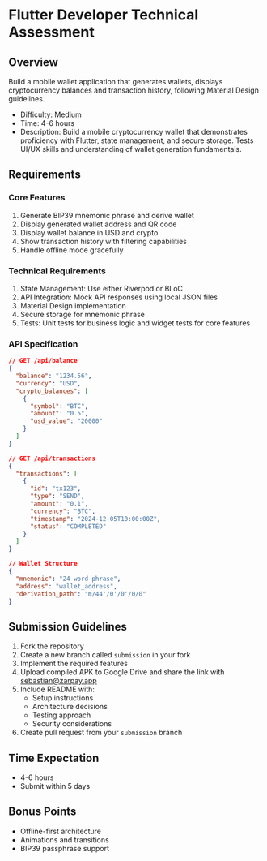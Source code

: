# Flutter Developer Technical Assessment

## Overview
Build a mobile wallet application that generates wallets, displays cryptocurrency balances and transaction history, following Material Design guidelines.

- Difficulty: Medium
- Time: 4-6 hours
- Description: Build a mobile cryptocurrency wallet that demonstrates proficiency with Flutter, state management, and secure storage. Tests UI/UX skills and understanding of wallet generation fundamentals.

## Requirements

### Core Features
1. Generate BIP39 mnemonic phrase and derive wallet
2. Display generated wallet address and QR code
3. Display wallet balance in USD and crypto
4. Show transaction history with filtering capabilities
5. Handle offline mode gracefully

### Technical Requirements
1. State Management: Use either Riverpod or BLoC
2. API Integration: Mock API responses using local JSON files
3. Material Design implementation
4. Secure storage for mnemonic phrase
5. Tests: Unit tests for business logic and widget tests for core features

### API Specification
```json
// GET /api/balance
{
  "balance": "1234.56",
  "currency": "USD",
  "crypto_balances": [
    {
      "symbol": "BTC",
      "amount": "0.5",
      "usd_value": "20000"
    }
  ]
}

// GET /api/transactions
{
  "transactions": [
    {
      "id": "tx123",
      "type": "SEND",
      "amount": "0.1",
      "currency": "BTC",
      "timestamp": "2024-12-05T10:00:00Z",
      "status": "COMPLETED"
    }
  ]
}

// Wallet Structure
{
  "mnemonic": "24 word phrase",
  "address": "wallet_address",
  "derivation_path": "m/44'/0'/0'/0/0"
}
```

## Submission Guidelines
1. Fork the repository
2. Create a new branch called `submission` in your fork
3. Implement the required features
4. Upload compiled APK to Google Drive and share the link with sebastian@zarpay.app
5. Include README with:
   - Setup instructions
   - Architecture decisions
   - Testing approach
   - Security considerations
6. Create pull request from your `submission` branch

## Time Expectation
- 4-6 hours
- Submit within 5 days

## Bonus Points
- Offline-first architecture
- Animations and transitions
- BIP39 passphrase support
